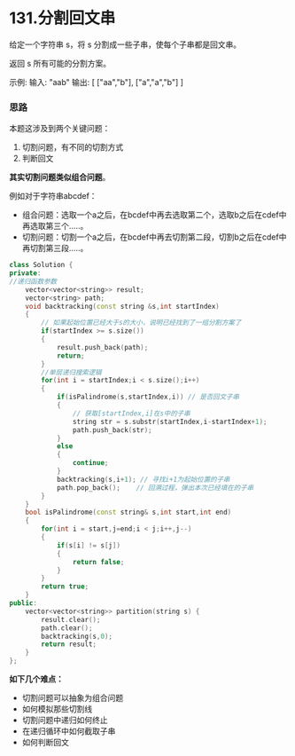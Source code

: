 # 131.分割回文串

给定一个字符串 s，将 s 分割成一些子串，使每个子串都是回文串。

返回 s 所有可能的分割方案。

示例: 输入: "aab" 输出: [ ["aa","b"], ["a","a","b"] ]

### 思路

本题这涉及到两个关键问题：

1. 切割问题，有不同的切割方式
2. 判断回文

**其实切割问题类似组合问题**。

例如对于字符串abcdef：

- 组合问题：选取一个a之后，在bcdef中再去选取第二个，选取b之后在cdef中再选取第三个.....。
- 切割问题：切割一个a之后，在bcdef中再去切割第二段，切割b之后在cdef中再切割第三段.....。

```cpp
class Solution {
private:
//递归函数参数
    vector<vector<string>> result;
    vector<string> path;
    void backtracking(const string &s,int startIndex)
    {
        // 如果起始位置已经大于s的大小，说明已经找到了一组分割方案了
        if(startIndex >= s.size())
        {
            result.push_back(path);
            return;
        }
        //单层递归搜索逻辑
        for(int i = startIndex;i < s.size();i++)
        {
            if(isPalindrome(s,startIndex,i)) // 是否回文子串
            {
                // 获取[startIndex,i]在s中的子串
                string str = s.substr(startIndex,i-startIndex+1);
                path.push_back(str);
            }
            else
            {
                continue;
            }
            backtracking(s,i+1); // 寻找i+1为起始位置的子串
            path.pop_back();    // 回溯过程，弹出本次已经填在的子串
        }
    }
    bool isPalindrome(const string& s,int start,int end)
    {
        for(int i = start,j=end;i < j;i++,j--)
        {
            if(s[i] != s[j])
            {
                return false;
            }
        }
        return true;
    }
public:
    vector<vector<string>> partition(string s) {
        result.clear();
        path.clear();
        backtracking(s,0);
        return result;
    }
};
```

**如下几个难点：**

- 切割问题可以抽象为组合问题
- 如何模拟那些切割线
- 切割问题中递归如何终止
- 在递归循环中如何截取子串
- 如何判断回文